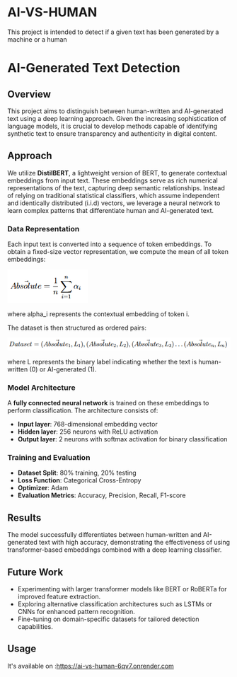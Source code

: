 # AI-VS-HUMAN

This project is intended to detect if a given text has been generated by a machine or a human

# AI-Generated Text Detection

## Overview

This project aims to distinguish between human-written and AI-generated text using a deep learning approach. Given the increasing sophistication of language models, it is crucial to develop methods capable of identifying synthetic text to ensure transparency and authenticity in digital content.

## Approach

We utilize **DistilBERT**, a lightweight version of BERT, to generate contextual embeddings from input text. These embeddings serve as rich numerical representations of the text, capturing deep semantic relationships. Instead of relying on traditional statistical classifiers, which assume independent and identically distributed (i.i.d) vectors, we leverage a neural network to learn complex patterns that differentiate human and AI-generated text.

### Data Representation

Each input text is converted into a sequence of token embeddings. To obtain a fixed-size vector representation, we compute the mean of all token embeddings:

![](Images/absolute.png)

where alpha_i represents the contextual embedding of token i.

The dataset is then structured as ordered pairs:

![](Images/order_pair.png)

where L represents the binary label indicating whether the text is human-written (0) or AI-generated (1).

### Model Architecture

A **fully connected neural network** is trained on these embeddings to perform classification. The architecture consists of:

- **Input layer**: 768-dimensional embedding vector
- **Hidden layer**: 256 neurons with ReLU activation
- **Output layer**: 2 neurons with softmax activation for binary classification

### Training and Evaluation

- **Dataset Split**: 80% training, 20% testing
- **Loss Function**: Categorical Cross-Entropy
- **Optimizer**: Adam
- **Evaluation Metrics**: Accuracy, Precision, Recall, F1-score

## Results

The model successfully differentiates between human-written and AI-generated text with high accuracy, demonstrating the effectiveness of using transformer-based embeddings combined with a deep learning classifier.

## Future Work

- Experimenting with larger transformer models like BERT or RoBERTa for improved feature extraction.
- Exploring alternative classification architectures such as LSTMs or CNNs for enhanced pattern recognition.
- Fine-tuning on domain-specific datasets for tailored detection capabilities.

## Usage

It's available on :https://ai-vs-human-6qv7.onrender.com
